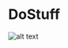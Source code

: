 # DoStuff
![alt text](https://res.cloudinary.com/platformtour/image/upload/v1719663086/do512_bocizl.png)
